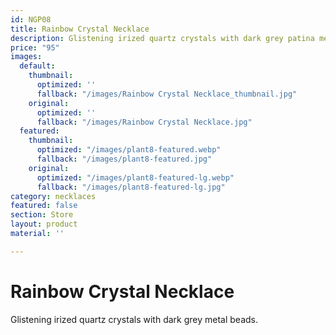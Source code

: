 ```yaml
---
id: NGP08
title: Rainbow Crystal Necklace
description: Glistening irized quartz crystals with dark grey patina metal beads.
price: "95"
images:
  default:
    thumbnail:
      optimized: ''
      fallback: "/images/Rainbow Crystal Necklace_thumbnail.jpg"
    original:
      optimized: ''
      fallback: "/images/Rainbow Crystal Necklace.jpg"
  featured:
    thumbnail:
      optimized: "/images/plant8-featured.webp"
      fallback: "/images/plant8-featured.jpg"
    original:
      optimized: "/images/plant8-featured-lg.webp"
      fallback: "/images/plant8-featured-lg.jpg"
category: necklaces
featured: false
section: Store
layout: product
material: ''

---
```

# Rainbow Crystal Necklace

Glistening irized quartz crystals with dark grey metal beads.